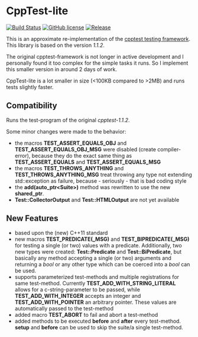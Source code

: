 # CppTest-lite

[![Build Status](https://travis-ci.org/doe300/cpptest-lite.svg)](https://travis-ci.org/doe300/cpptest-lite)
[![GitHub license](https://img.shields.io/github/license/doe300/cpptest-lite.svg)](https://github.com/doe300/cpptest-lite/blob/master/LICENSE)
[![Release](https://img.shields.io/github/tag/doe300/cpptest-lite.svg)](https://github.com/doe300/cpptest-lite/releases/latest)

This is an approximate re-implementation of the [cpptest testing framework](http://sourceforge.net/projects/cpptest/).
This library is based on the version *1.1.2*.

The original cpptest-framework is not longer in active development and I personally found it too complex for the simple tasks it runs.
So I implement this smaller version in around 2 days of work.

CppTest-lite is a lot smaller in size (<100KB compared to >2MB) and runs tests slightly faster.

## Compatibility
Runs the test-program of the original *cpptest-1.1.2*.

Some minor changes were made to the behavior:

- the macros **TEST_ASSERT_EQUALS_OBJ** and **TEST_ASSERT_EQUALS_OBJ_MSG** were disabled (create compiler-error), because they 
do the exact same thing as **TEST_ASSERT_EQUALS** and **TEST_ASSERT_EQUALS_MSG**
- the macros **TEST_THROWS_ANYTHING** and **TEST_THROWS_ANYTHING_MSG** treat throwing any type not extending std::exception as failure, 
because - seriously - that is bad coding style
- the **add(auto_ptr&lt;Suite&gt;)** method was rewritten to use the new **shared_ptr**.
- **Test::CollectorOutput** and **Test::HTMLOutput** are not yet available

## New Features
- based upon the (new) C++11 standard
- new macros **TEST_PREDICATE(_MSG)** and **TEST_BIPREDICATE(_MSG)** for testing a single (or two) values with a predicate.
Additionally, two new types were created: **Test::Predicate** and **Test::BiPredicate**, but basically any method accepting a single (or two) arguments and 
returning a *bool* or any other type which can be coerced into a *bool* can be used.
- supports parameterized test-methods and multiple registrations for same test-method. Currently **TEST_ADD_WITH_STRING_LITERAL** allows for a c-string-parameter to be passed,
while **TEST_ADD_WITH_INTEGER** accepts an integer and **TEST_ADD_WITH_POINTER** an arbitrary pointer. These values are automatically passed to the test-method
- added macro **TEST_ABORT** to fail and abort a test-method
- added methods to be executed **before** and **after** every test-method. **setup** and **before** can be used to skip the suite/a single test-method.
